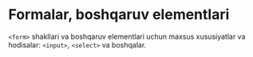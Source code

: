 # Formalar, boshqaruv elementlari

`<form>` shakllari va boshqaruv elementlari uchun maxsus xususiyatlar va hodisalar: `<input>`, `<select>` va boshqalar.

